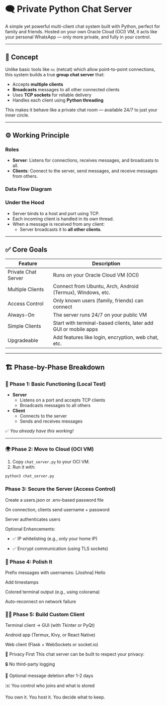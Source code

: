 # 🗨️ Private Python Chat Server

A simple yet powerful multi-client chat system built with Python, perfect for family and friends. Hosted on your own Oracle Cloud (OCI) VM, it acts like your personal WhatsApp — only more private, and fully in your control.

---

## 🧠 Concept

Unlike basic tools like `nc` (netcat) which allow point-to-point connections, this system builds a true **group chat server** that:

- Accepts **multiple clients**
- **Broadcasts** messages to all other connected clients
- Uses **TCP sockets** for reliable delivery
- Handles each client using **Python threading**

This makes it behave like a private chat room — available 24/7 to just your inner circle.

---

## ⚙️ Working Principle

### Roles

- **Server**: Listens for connections, receives messages, and broadcasts to all.
- **Clients**: Connect to the server, send messages, and receive messages from others.

### Data Flow Diagram


### Under the Hood

- Server binds to a host and port using TCP.
- Each incoming client is handled in its own thread.
- When a message is received from any client:
  - Server broadcasts it to **all other clients**.

---

## ✅ Core Goals

| Feature                 | Description                                                                 |
|------------------------|-----------------------------------------------------------------------------|
| Private Chat Server    | Runs on your Oracle Cloud VM (OCI)                                          |
| Multiple Clients        | Connect from Ubuntu, Arch, Android (Termux), Windows, etc.                 |
| Access Control          | Only known users (family, friends) can connect                             |
| Always-On               | The server runs 24/7 on your public VM                                     |
| Simple Clients          | Start with terminal-based clients, later add GUI or mobile apps            |
| Upgradeable             | Add features like login, encryption, web chat, etc.                         |

---

## 🏗️ Phase-by-Phase Breakdown

### 🧱 Phase 1: Basic Functioning (Local Test)

- **Server**
  - Listens on a port and accepts TCP clients
  - Broadcasts messages to all others
- **Client**
  - Connects to the server
  - Sends and receives messages

✅ _You already have this working!_

---

### 🌍 Phase 2: Move to Cloud (OCI VM)

1. Copy `chat_server.py` to your OCI VM.
2. Run it with:

```bash
python3 chat_server.py
```

### Phase 3: Secure the Server (Access Control)
  Create a users.json or .env-based password file

  On connection, clients send username + password
  
  Server authenticates users

  Optional Enhancements:

  - ✅ IP whitelisting (e.g., only your home IP)

  - ✅ Encrypt communication (using TLS sockets)

### 🧼 Phase 4: Polish It
Prefix messages with usernames: [Joshna] Hello

Add timestamps

Colored terminal output (e.g., using colorama)

Auto-reconnect on network failure

### 🧑‍💻 Phase 5: Build Custom Client
Terminal client → GUI (with Tkinter or PyQt)

Android app (Termux, Kivy, or React Native)

Web client (Flask + WebSockets or socket.io)

🔐 Privacy First
This chat server can be built to respect your privacy:

🔒 No third-party logging

💾 Optional message deletion after 1-2 days

✉️ You control who joins and what is stored

You own it. You host it. You decide what to keep.

